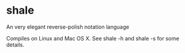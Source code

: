 # shale
An very elegant reverse-polish notation language

Compiles on Linux and Mac OS X. See shale -h and shale -s for some details.

